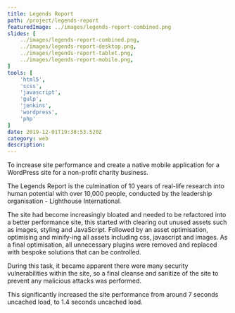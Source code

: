```yaml
---
title: Legends Report
path: /project/legends-report
featuredImage: ../images/legends-report-combined.png
slides: [
    ../images/legends-report-combined.png,
    ../images/legends-report-desktop.png,
    ../images/legends-report-tablet.png,
    ../images/legends-report-mobile.png,
]
tools: [
    'html5',
    'scss',
    'javascript',
    'gulp',
    'jenkins',
    'wordpress',
    'php'
]
date: 2019-12-01T19:38:53.520Z
category: web
description:
---
```


To increase site performance and create a native mobile application for a WordPress site for a non-profit charity business.

The Legends Report is the culmination of 10 years of real-life research into human potential with over 10,000 people, conducted by the leadership organisation - Lighthouse International.

The site had become increasingly bloated and needed to be refactored into a better performance site, this started with clearing out unused assets such as images, styling and JavaScript. Followed by an asset optimisation, optimising and minify-ing all assets including css, javascript and images. As a final optimisation, all unnecessary plugins were removed and replaced with bespoke solutions that can be controlled.

During this task, it became apparent there were many security vulnerabilities within the site, so a final cleanse and sanitize of the site to prevent any malicious attacks was performed.

This significantly increased the site performance from around 7 seconds uncached load, to 1.4 seconds uncached load.
